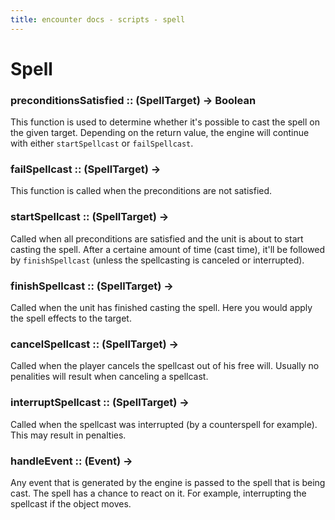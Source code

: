 ```yaml
---
title: encounter docs - scripts - spell
---
```


# Spell

### preconditionsSatisfied :: (SpellTarget) -> Boolean

This function is used to determine whether it's possible to cast the spell
on the given target. Depending on the return value, the engine will continue
with either `startSpellcast` or `failSpellcast`.


### failSpellcast :: (SpellTarget) ->

This function is called when the preconditions are not satisfied.


### startSpellcast :: (SpellTarget) ->

Called when all preconditions are satisfied and the unit is about to start
casting the spell. After a certaine amount of time (cast time), it'll be
followed by `finishSpellcast` (unless the spellcasting is canceled or
interrupted).


### finishSpellcast :: (SpellTarget) ->

Called when the unit has finished casting the spell. Here you would apply the
spell effects to the target.


### cancelSpellcast :: (SpellTarget) ->

Called when the player cancels the spellcast out of his free will. Usually no
penalities will result when canceling a spellcast.


### interruptSpellcast :: (SpellTarget) ->

Called when the spellcast was interrupted (by a counterspell for example).
This may result in penalties.


### handleEvent :: (Event) ->

Any event that is generated by the engine is passed to the spell that is being
cast. The spell has a chance to react on it. For example, interrupting the
spellcast if the object moves.
